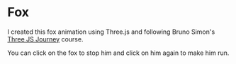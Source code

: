 # Fox

I created this fox animation using Three.js and following Bruno Simon's [Three JS Journey](https://threejs-journey.com/) course.

You can click on the fox to stop him and click on him again to make him run. 
